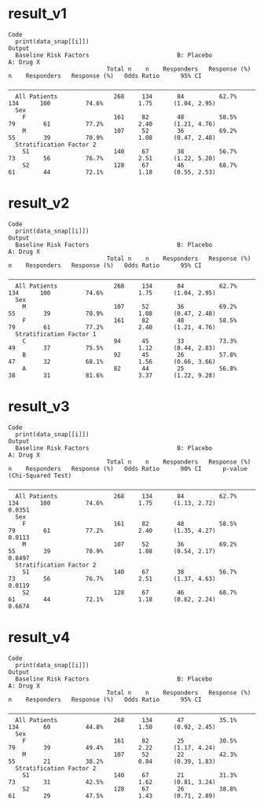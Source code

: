 # result_v1

    Code
      print(data_snap[[i]])
    Output
      Baseline Risk Factors                         B: Placebo                         A: Drug X                                       
                                Total n    n    Responders   Response (%)    n    Responders   Response (%)   Odds Ratio      95% CI   
      —————————————————————————————————————————————————————————————————————————————————————————————————————————————————————————————————
      All Patients                268     134       84          62.7%       134      100          74.6%          1.75      (1.04, 2.95)
      Sex                                                                                                                              
        F                         161     82        48          58.5%       79        61          77.2%          2.40      (1.21, 4.76)
        M                         107     52        36          69.2%       55        39          70.9%          1.08      (0.47, 2.48)
      Stratification Factor 2                                                                                                          
        S1                        140     67        38          56.7%       73        56          76.7%          2.51      (1.22, 5.20)
        S2                        128     67        46          68.7%       61        44          72.1%          1.18      (0.55, 2.53)

# result_v2

    Code
      print(data_snap[[i]])
    Output
      Baseline Risk Factors                         B: Placebo                         A: Drug X                                       
                                Total n    n    Responders   Response (%)    n    Responders   Response (%)   Odds Ratio      95% CI   
      —————————————————————————————————————————————————————————————————————————————————————————————————————————————————————————————————
      All Patients                268     134       84          62.7%       134      100          74.6%          1.75      (1.04, 2.95)
      Sex                                                                                                                              
        M                         107     52        36          69.2%       55        39          70.9%          1.08      (0.47, 2.48)
        F                         161     82        48          58.5%       79        61          77.2%          2.40      (1.21, 4.76)
      Stratification Factor 1                                                                                                          
        C                         94      45        33          73.3%       49        37          75.5%          1.12      (0.44, 2.83)
        B                         92      45        26          57.8%       47        32          68.1%          1.56      (0.66, 3.66)
        A                         82      44        25          56.8%       38        31          81.6%          3.37      (1.22, 9.28)

# result_v3

    Code
      print(data_snap[[i]])
    Output
      Baseline Risk Factors                         B: Placebo                         A: Drug X                                                                    
                                Total n    n    Responders   Response (%)    n    Responders   Response (%)   Odds Ratio      90% CI      p-value (Chi-Squared Test)
      ——————————————————————————————————————————————————————————————————————————————————————————————————————————————————————————————————————————————————————————————
      All Patients                268     134       84          62.7%       134      100          74.6%          1.75      (1.13, 2.72)             0.0351          
      Sex                                                                                                                                                           
        F                         161     82        48          58.5%       79        61          77.2%          2.40      (1.35, 4.27)             0.0113          
        M                         107     52        36          69.2%       55        39          70.9%          1.08      (0.54, 2.17)             0.8497          
      Stratification Factor 2                                                                                                                                       
        S1                        140     67        38          56.7%       73        56          76.7%          2.51      (1.37, 4.63)             0.0119          
        S2                        128     67        46          68.7%       61        44          72.1%          1.18      (0.62, 2.24)             0.6674          

# result_v4

    Code
      print(data_snap[[i]])
    Output
      Baseline Risk Factors                         B: Placebo                         A: Drug X                                       
                                Total n    n    Responders   Response (%)    n    Responders   Response (%)   Odds Ratio      95% CI   
      —————————————————————————————————————————————————————————————————————————————————————————————————————————————————————————————————
      All Patients                268     134       47          35.1%       134       60          44.8%          1.50      (0.92, 2.45)
      Sex                                                                                                                              
        F                         161     82        25          30.5%       79        39          49.4%          2.22      (1.17, 4.24)
        M                         107     52        22          42.3%       55        21          38.2%          0.84      (0.39, 1.83)
      Stratification Factor 2                                                                                                          
        S1                        140     67        21          31.3%       73        31          42.5%          1.62      (0.81, 3.24)
        S2                        128     67        26          38.8%       61        29          47.5%          1.43      (0.71, 2.89)


